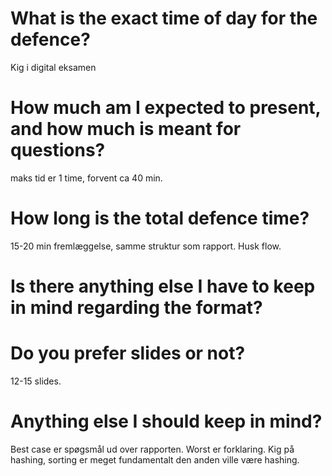 # What is the exact time of day for the defence?

Kig i digital eksamen

# How much am I expected to present, and how much is meant for questions?

maks tid er 1 time, forvent ca 40 min.

# How long is the total defence time?

15-20 min fremlæggelse, samme struktur som rapport. Husk flow.

# Is there anything else I have to keep in mind regarding the format?

# Do you prefer slides or not?

12-15 slides.

# Anything else I should keep in mind?

Best case er spøgsmål ud over rapporten. Worst er forklaring. Kig på hashing,
sorting er meget fundamentalt den anden ville være hashing.
